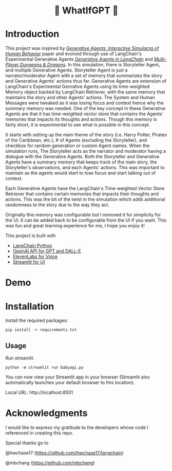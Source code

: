 <h1 align="center">
🤖 WhatIfGPT 🤖
</h1>

# Introduction
This project was inspired by [*Generative Agents: Interactive Simulacra of Human Behavior*](https://arxiv.org/abs/2304.03442) paper and evolved through use of LangChain's Experimental Generative Agents [*Generative Agents in LangChain*](https://python.langchain.com/en/latest/use_cases/agent_simulations/characters.html) and [*Multi-Player Dungeons & Dragons*](https://python.langchain.com/en/latest/use_cases/agent_simulations/multi_player_dnd.html).  In this simulation, there is Storyteller Agent, and multiple Generative Agents.  Storyteller Agent is just a narrator/moderator Agent with a set of memory that summarizes the story and Generative Agents' actions thus far.  Generative Agents are extension of LangChain's Experimental Genrative Agents using its time-weighted Memory object backed by LangChain Retriever, with the same memory that maintains the story and other Agents' actions.  The System and Human Messages were tweaked as it was losing focus and context hence why the summary memory was needed.  One of the key concept in these Generative Agents are that it has time-weighted vector store that contains the Agents' memories that impacts its thoughts and actions.  Though this memory is fairly short, it is experimental to see what is possible in this concept.

It starts with setting up the main theme of the story (i.e. Harry Potter, Pirates of the Caribbean, etc.), # of Agents (excluding the Storyteller), and checkbox for random generation or custom Agent names.  When the simulation runs, The Storyteller acts as the narrator and moderator having a dialogue with the Generative Agents.  Both the Storyteller and Generative Agents have a summary memory that keeps track of the main story, the Storyteller's observations, and each Agents' actions.  This was important to maintain as the agents would start to lose focus and start talking out of context.  

Each Generative Agents have the LangChain's Time-weighted Vector Store Retriever that contains certain memories that impacts their thoughts and actions.  This was the bit of the twist in the simulation which adds additional randomness to the story due to the way they act.

Originally this memory was configurable but I removed it for simplicity for the UI.  It can be added back to be configurable from the UI if you want.  This was fun and great learning experience for me, I hope you enjoy it!

This project is built with
  * [LangChain Python](https://python.langchain.com/en/latest/index.html)
  * [OpenAI API for GPT and DALL-E](https://platform.openai.com/docs/api-reference)
  * [ElevenLabs for Voice](https://beta.elevenlabs.io/)
  * [Streamlit for UI](https://streamlit.io/)


# Demo


# Installation
Install the required packages:
````
pip install -r requirements.txt
````
## Usage

Run streamlit.
````
python -m streamlit run babyagi.py 
````

You can now view your Streamlit app in your browser (Streamlit also automatically launches your default browser to this location).

Local URL: http://localhost:8501

# Acknowledgments

I would like to express my gratitude to the developers whose code I referenced in creating this repo.

Special thanks go to 

@hwchase17 (https://github.com/hwchase17/langchain)

@mbchang (https://github.com/mbchang)


